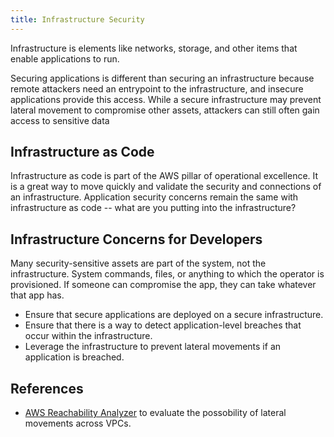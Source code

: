 ```yaml
---
title: Infrastructure Security
---
```


Infrastructure is elements like networks, storage, and other items that enable applications to run.

Securing applications is different than securing an infrastructure because remote attackers need an entrypoint to the infrastructure, and insecure applications provide this access. While a secure infrastructure may prevent lateral movement to compromise other assets, attackers can still often gain access to sensitive data 

## Infrastructure as Code

Infrastructure as code is part of the AWS pillar of operational excellence. It is a great way to move quickly and validate the security and connections of an infrastructure. Application security concerns remain the same with infrastructure as code -- what are you putting into the infrastructure?

## Infrastructure Concerns for Developers

Many security-sensitive assets are part of the system, not the infrastructure. System commands, files, or anything to which the operator is provisioned. If someone can compromise the app, they can take whatever that app has.

- Ensure that secure applications are deployed on a secure infrastructure.
- Ensure that there is a way to detect application-level breaches that occur within the infrastructure.
- Leverage the infrastructure to prevent lateral movements if an application is breached.

## References

- [AWS Reachability Analyzer](https://docs.aws.amazon.com/vpc/latest/reachability/getting-started.html) to evaluate the possobility of lateral movements across VPCs.
